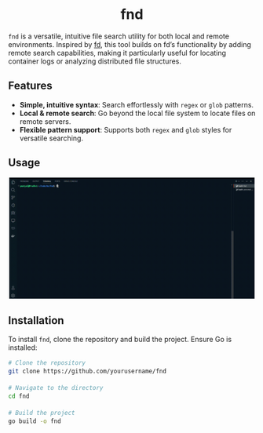 <div align="center">

# fnd

</div>

`fnd` is a versatile, intuitive file search utility for both local and remote environments. Inspired by [fd](https://github.com/sharkdp/fd), this tool builds on fd’s functionality by adding remote search capabilities, making it particularly useful for locating container logs or analyzing distributed file structures.

## Features

- **Simple, intuitive syntax**: Search effortlessly with `regex` or `glob` patterns.
- **Local & remote search**: Go beyond the local file system to locate files on remote servers.
- **Flexible pattern support**: Supports both `regex` and `glob` styles for versatile searching.

## Usage

<div align="center">
  <img src="./doc/fnd_demo.gif" width="500" alt="Demo GIF">
</div>



## Installation

To install `fnd`, clone the repository and build the project. Ensure Go is installed:

```bash
# Clone the repository
git clone https://github.com/yourusername/fnd

# Navigate to the directory
cd fnd

# Build the project
go build -o fnd
